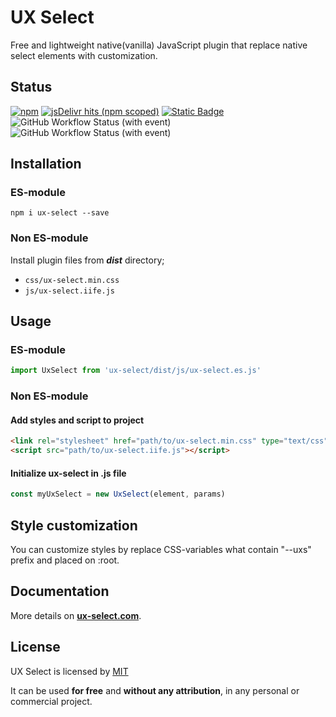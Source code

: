 # UX Select

Free and lightweight native(vanilla) JavaScript plugin that replace native select elements with customization.

## Status

[![npm](https://img.shields.io/npm/v/ux-select?logo=npm&logoColor=%232088FF&labelColor=%23FFF)](https://www.npmjs.com/package/ux-select)
[![jsDelivr hits (npm scoped)](https://img.shields.io/jsdelivr/npm/hm/ux-select?logo=jsdelivr&logoColor=blue&labelColor=white&color=blue)](https://www.jsdelivr.com/package/npm/ux-select)
[![Static Badge](https://img.shields.io/badge/StackBlitz-examples-blue?logo=stackblitz&logoColor=blue&labelColor=white)](https://stackblitz.com/@afonja14755/collections/ux-select)
![GitHub Workflow Status (with event)](https://img.shields.io/github/actions/workflow/status/afonja14755/ux-select/format.yml?logo=github%20actions&label=Prettier&labelColor=%23fff)
![GitHub Workflow Status (with event)](https://img.shields.io/github/actions/workflow/status/afonja14755/ux-select/lint.yml?logo=github%20actions&label=ESLint&labelColor=%23fff)

## Installation

### ES-module

```shell
npm i ux-select --save
```

### Non ES-module

Install plugin files from **_dist_** directory;

- `css/ux-select.min.css`
- `js/ux-select.iife.js`

## Usage

### ES-module

```javascript
import UxSelect from 'ux-select/dist/js/ux-select.es.js'
```

### Non ES-module

#### Add styles and script to project

```html
<link rel="stylesheet" href="path/to/ux-select.min.css" type="text/css" />
<script src="path/to/ux-select.iife.js"></script>
```

#### Initialize ux-select in .js file

```javascript
const myUxSelect = new UxSelect(element, params)
```

## Style customization

You can customize styles by replace CSS-variables what contain "--uxs" prefix and placed on :root.

## Documentation

More details on **[ux-select.com](https://ux-select.com/)**.

## License

UX Select is licensed by [MIT](https://choosealicense.com/licenses/mit/)

It can be used **for free** and **without any attribution**, in any personal or commercial project.
